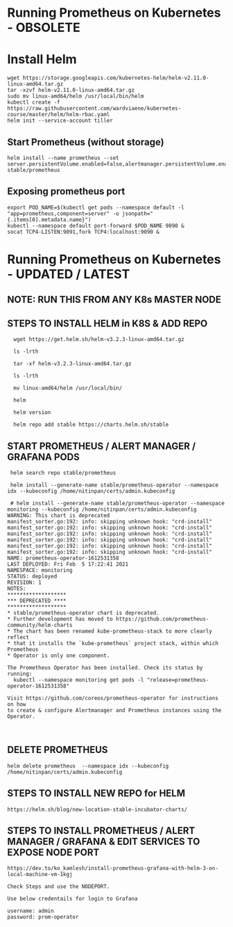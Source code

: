 # Running Prometheus on Kubernetes - OBSOLETE

# Install Helm
```
wget https://storage.googleapis.com/kubernetes-helm/helm-v2.11.0-linux-amd64.tar.gz
tar -xzvf helm-v2.11.0-linux-amd64.tar.gz
sudo mv linux-amd64/helm /usr/local/bin/helm
kubectl create -f https://raw.githubusercontent.com/wardviaene/kubernetes-course/master/helm/helm-rbac.yaml
helm init --service-account tiller 
```
## Start Prometheus (without storage)
```
helm install --name prometheus --set server.persistentVolume.enabled=false,alertmanager.persistentVolume.enabled=false stable/prometheus
```

## Exposing prometheus port
```
export POD_NAME=$(kubectl get pods --namespace default -l "app=prometheus,component=server" -o jsonpath="{.items[0].metadata.name}")
kubectl --namespace default port-forward $POD_NAME 9090 &
socat TCP4-LISTEN:9091,fork TCP4:localhost:9090 &
```



# Running Prometheus on Kubernetes - UPDATED / LATEST

## NOTE: RUN THIS FROM ANY K8s MASTER NODE
## STEPS TO INSTALL HELM in K8S & ADD REPO 
```
  wget https://get.helm.sh/helm-v3.2.3-linux-amd64.tar.gz
  
  ls -lrth
  
  tar -xf helm-v3.2.3-linux-amd64.tar.gz
  
  ls -lrth
  
  mv linux-amd64/helm /usr/local/bin/
  
  helm
  
  helm version
  
  helm repo add stable https://charts.helm.sh/stable
```  
 
  
## START PROMETHEUS / ALERT MANAGER / GRAFANA PODS
```
 helm search repo stable/prometheus
 
 helm install --generate-name stable/prometheus-operator --namespace idx --kubeconfig /home/nitinpan/certs/admin.kubeconfig
 
 # helm install --generate-name stable/prometheus-operator --namespace monitoring --kubeconfig /home/nitinpan/certs/admin.kubeconfig
WARNING: This chart is deprecated
manifest_sorter.go:192: info: skipping unknown hook: "crd-install"
manifest_sorter.go:192: info: skipping unknown hook: "crd-install"
manifest_sorter.go:192: info: skipping unknown hook: "crd-install"
manifest_sorter.go:192: info: skipping unknown hook: "crd-install"
manifest_sorter.go:192: info: skipping unknown hook: "crd-install"
manifest_sorter.go:192: info: skipping unknown hook: "crd-install"
NAME: prometheus-operator-1612531358
LAST DEPLOYED: Fri Feb  5 17:22:41 2021
NAMESPACE: monitoring
STATUS: deployed
REVISION: 1
NOTES:
*******************
*** DEPRECATED ****
*******************
* stable/prometheus-operator chart is deprecated.
* Further development has moved to https://github.com/prometheus-community/helm-charts
* The chart has been renamed kube-prometheus-stack to more clearly reflect
* that it installs the `kube-prometheus` project stack, within which Prometheus
* Operator is only one component.

The Prometheus Operator has been installed. Check its status by running:
  kubectl --namespace monitoring get pods -l "release=prometheus-operator-1612531358"

Visit https://github.com/coreos/prometheus-operator for instructions on how
to create & configure Alertmanager and Prometheus instances using the Operator.

 
``` 
 
 
 ## DELETE PROMETHEUS
 
 ```
 helm delete prometheus  --namespace idx --kubeconfig /home/nitinpan/certs/admin.kubeconfig
```



## STEPS TO INSTALL NEW REPO for HELM 
```
https://helm.sh/blog/new-location-stable-incubator-charts/
```


## STEPS TO INSTALL PROMETHEUS / ALERT MANAGER / GRAFANA & EDIT SERVICES TO EXPOSE NODE PORT
```
https://dev.to/ko_kamlesh/install-prometheus-grafana-with-helm-3-on-local-machine-vm-1kgj 

Check Steps and use the NODEPORT. 

Use below credentails for login to Grafana 

username: admin
password: prom-operator

```


